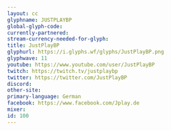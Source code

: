```yaml
---
layout: cc
glyphname: JUSTPLAYBP
global-glyph-code: 
currently-partnered: 
stream-currency-needed-for-glyph: 
title: JustPlayBP
glyphurl: https://i.glyphs.wf/glyphs/JustPlayBP.png
glyphwave: 11
youtube: https://www.youtube.com/user/JustPlayBP
twitch: https://twitch.tv/justplaybp
twitter: https://twitter.com/JustPlayBP
discord: 
other-site: 
primary-language: German
facebook: https://www.facebook.com/Jplay.de
mixer: 
id: 100
---
```


